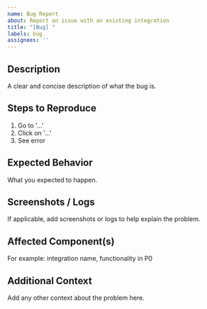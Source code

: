 ```yaml
---
name: Bug Report
about: Report an issue with an existing integration
title: "[Bug] "
labels: bug
assignees: ''
---
```


## Description

A clear and concise description of what the bug is.

## Steps to Reproduce

1. Go to '...'
2. Click on '...'
3. See error

## Expected Behavior

What you expected to happen.

## Screenshots / Logs

If applicable, add screenshots or logs to help explain the problem.

## Affected Component(s)

For example: integration name, functionality in P0

## Additional Context

Add any other context about the problem here.
